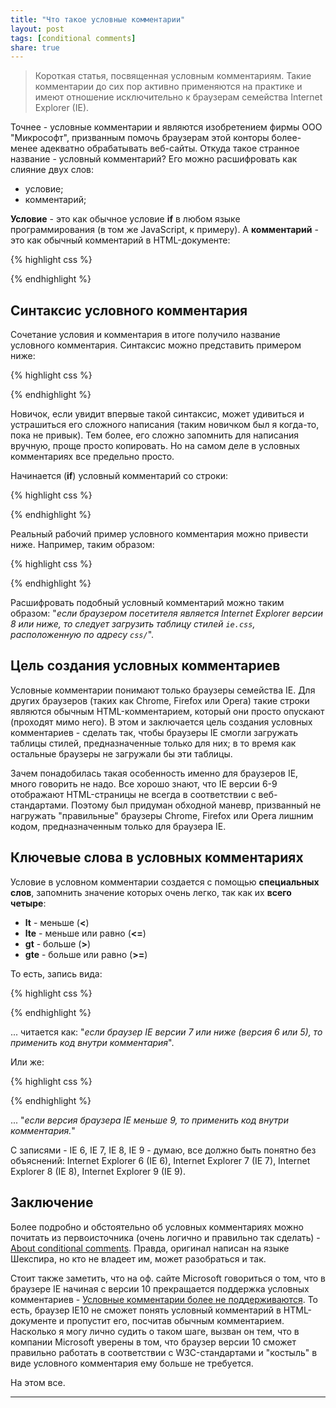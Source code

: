 ```yaml
---
title: "Что такое условные комментарии"
layout: post
tags: [conditional comments]
share: true
---
```


> Короткая статья, посвященная условным комментариям. Такие комментарии до сих пор активно применяются на практике и имеют отношение исключительно к браузерам семейства Internet Explorer (IE).

Точнее - условные комментарии и являются изобретением фирмы ООО "Микрософт", призванным помочь браузерам этой конторы более-менее адекватно обрабатывать веб-сайты. Откуда такое странное название - условный комментарий? Его можно расшифровать как слияние двух слов:

  * условие;
  * комментарий;

**Условие** - это как обычное условие **if** в любом языке программирования (в том же JavaScript, к примеру). А **комментарий** - это как обычный комментарий в HTML-документе:

{% highlight css %}
<!-- Это комментарий в HTML -->
{% endhighlight %}

## Синтаксис условного комментария

Сочетание условия и комментария в итоге получило название условного комментария. Синтаксис можно представить примером ниже:

{% highlight css %}
<!--[if lte IE 8]>
  ...
<![endif]-->
{% endhighlight %}

Новичок, если увидит впервые такой синтаксис, может удивиться и устрашиться его сложного написания (таким новичком был я когда-то, пока не привык). Тем более, его сложно запомнить для написания вручную, проще просто копировать. Но на самом деле в условных комментариях все предельно просто.

Начинается (**if**) условный комментарий со строки:

{% highlight css %}
<!--[if lte IE 8]>
  <p>... после которой идет HTML-код. Заканчивается (<strong>endif</strong>) условный комментарий строкой:</p>
<![endif]-->
{% endhighlight %}

Реальный рабочий пример условного комментария можно привести ниже. Например, таким образом:

{% highlight css %}
<!--[if lte IE 8]>
  <link rel="stylesheets" type="text/css" href="css/ie.css" media="screen, projection">
<![endif]-->
{% endhighlight %}

Расшифровать подобный условный комментарий можно таким образом: "*если браузером посетителя является Internet Explorer версии 8 или ниже, то следует загрузить таблицу стилей `ie.css`, расположенную по адресу `css/`*".

## Цель создания условных комментариев

Условные комментарии понимают только браузеры семейства IE. Для других браузеров (таких как Chrome, Firefox или Opera) такие строки являются обычным HTML-комментарием, который они просто опускают (проходят мимо него). В этом и заключается цель создания условных комментариев - сделать так, чтобы браузеры IE смогли загружать таблицы стилей, предназначенные только для них; в то время как остальные браузеры не загружали бы эти таблицы.

Зачем понадобилась такая особенность именно для браузеров IE, много говорить не надо. Все хорошо знают, что IE версии 6-9 отображают HTML-страницы не всегда в соответствии с веб-стандартами. Поэтому был придуман обходной маневр, призванный не нагружать "правильные" браузеры Chrome, Firefox или Opera лишним кодом, предназначенным только для браузера IE.

## Ключевые слова в условных комментариях

Условие в условном комментарии создается с помощью **специальных слов**, запомнить значение которых очень легко, так как их **всего четыре**:

  * **lt** - меньше (**<**)
  * **lte** - меньше или равно (**<=**)
  * **gt** - больше (**>**)
  * **gte** - больше или равно (**>=**)

То есть, запись вида:

{% highlight css %}
<!--[if lte IE 7]>
  ...
<![endif]-->
{% endhighlight %}

... читается как: "*если браузер IE версии 7 или ниже (версия 6 или 5), то применить код внутри комментария*".

Или же:

{% highlight css %}
<!--[if lt IE 9]>
  ...
<![endif]-->
{% endhighlight %}

... "*если версия браузера IE меньше 9, то применить код внутри комментария.*"

С записями - IE 6, IE 7, IE 8, IE 9 - думаю, все должно быть понятно без объяснений: Internet Explorer 6 (IE 6), Internet Explorer 7 (IE 7), Internet Explorer 8 (IE 8), Internet Explorer 9 (IE 9).

## Заключение

Более подробно и обстоятельно об условных комментариях можно почитать из первоисточника (очень логично и правильно так сделать) - [About conditional comments][1]. Правда, оригинал написан на языке Шекспира, но кто не владеет им, может разобраться и так.

Стоит также заметить, что на оф. сайте Microsoft говориться о том, что в браузере IE начиная с версии 10 прекращается поддержка условных комментариев - [Условные комментарии более не поддерживаются][2]. То есть, браузер IE10 не сможет понять условный комментарий в HTML-документе и пропустит его, посчитав обычным комментарием. Насколько я могу лично судить о таком шаге, вызван он тем, что в компании Microsoft уверены в том, что браузер версии 10 сможет правильно работать в соответствии с W3C-стандартами и "костыль" в виде условного комментария ему больше не требуется.

На этом все.

---

 [1]: http://msdn.microsoft.com/ru-RU/library/ms537512.aspx "About conditional comments"
 [2]: http://msdn.microsoft.com/ru-ru/library/ie/hh801214(v=vs.85).aspx "Условные комментарии более не поддерживаются"
